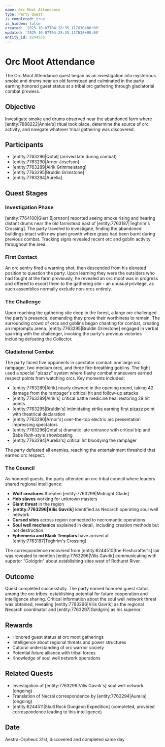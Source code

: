 ```yaml
---
name: Orc Moot Attendance
type: Party Quest
is_completed: true
is_hidden: false
created: '2025-10-07T04:28:35.117630+00:00'
updated: '2025-10-07T04:28:35.117638+00:00'
entity_id: 8244556
---
```


# Orc Moot Attendance

The Orc Moot Attendance quest began as an investigation into mysterious smoke and drums near an old farmstead and culminated in the party earning honored guest status at a tribal orc gathering through gladiatorial combat prowess.

## Objective

Investigate smoke and drums observed near the abandoned farm where [entity:7888222|Annie's] ritual took place, determine the source of orc activity, and navigate whatever tribal gathering was discovered.

## Participants

- [entity:7763296|Qotal] (arrived late during combat)
- [entity:7763290|Arnor Josefson]
- [entity:7763289|Alrik Grimmelstang]
- [entity:7763295|Bruldin Grimstone]
- [entity:7763294|Aurelia]

## Quest Stages

### Investigation Phase

[entity:7764100|Gierr Bjornson] reported seeing smoke rising and hearing distant drums near the old farmstead east of [entity:7763187|Teghrim's Crossing]. The party traveled to investigate, finding the abandoned buildings intact with new plant growth where grass had been burnt during previous combat. Tracking signs revealed recent orc and goblin activity throughout the area.

### First Contact

An orc sentry fired a warning shot, then descended from his elevated position to question the party. Upon learning they were the outsiders who had fought at the farm previously, he revealed an orc moot was in progress and offered to escort them to the gathering site - an unusual privilege, as such assemblies normally exclude non-orcs entirely.

### The Challenge

Upon reaching the gathering site deep in the forest, a large orc challenged the party's presence, demanding they prove their worthiness to remain. The surrounding crowd of orcs and goblins began chanting for combat, creating an impromptu arena. [entity:7763295|Bruldin Grimstone] engaged in verbal sparring with the challenger, invoking the party's previous victories including defeating the Collector.

### Gladiatorial Combat

The party faced five opponents in spectator combat: one large orc rampager, two medium orcs, and three fire-breathing goblins. The fight used a special "pizazz" system where flashy combat maneuvers earned respect points from watching orcs. Key moments included:

- [entity:7763289|Alrik] nearly downed in the opening round, taking 42 damage from the rampager's critical hit and follow-up attacks
- [entity:7763289|Alrik's] critical battle medicine heal restoring 29 hit points
- [entity:7763295|Bruldin's] intimidating strike earning first pizazz point with theatrical declaration
- [entity:7763290|Arnor's] over-the-top electric arc presentation impressing spectators
- [entity:7763296|Qotal's] dramatic late entrance with critical trip and Babe Ruth-style showboating
- [entity:7763294|Aurelia's] critical hit bloodying the rampager

The party defeated all enemies, reaching the entertainment threshold that earned orc respect.

### The Council

As honored guests, the party attended an orc tribal council where leaders shared regional intelligence:

- **Wolf creatures** threaten [entity:7763299|Midnight Glade]
- **Hob slaves** working for unknown masters
- **Giant threat** in the region
- **[entity:7763296|Vilis Gavrik]** identified as Necarch operating soul well network
- **Cursed sites** across region connected to necromantic operations
- **Soul well mechanics** explained in detail, including creation methods but not destruction
- **Ephemeria and Black Templars** have arrived at [entity:7763187|Teghrim's Crossing]

The correspondence recovered from [entity:8244510|the Fleshcrafter's] lair was revealed to mention [entity:7763296|Vilis Gavrik] communicating with superior "Goldgrin" about establishing sites west of Rothurst River.

## Outcome

Quest completed successfully. The party earned honored guest status among the orc tribes, establishing potential for future cooperation and intelligence sharing. Critical information about the soul well network threat was obtained, revealing [entity:7763296|Vilis Gavrik] as the regional Necarch coordinator and [entity:7763297|Goldgrin] as his superior.

## Rewards

- Honored guest status at orc moot gatherings
- Intelligence about regional threats and power structures
- Cultural understanding of orc warrior society
- Potential future alliance with tribal forces
- Knowledge of soul well network operations

## Related Quests

- Investigation of [entity:7763296|Vilis Gavrik's] soul well network (ongoing)
- Translation of Necral correspondence by [entity:7763294|Aurelia] (ongoing)
- [entity:8244511|Skull Rock Dungeon Expedition] (completed, provided correspondence leading to this intelligence)

## Date

Aestra-Orpheus 31st, discovered and completed same day
